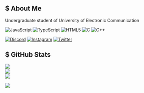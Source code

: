 ## $ About Me
Undergraduate student of University of Electronic Communication

![JavaScript](https://img.shields.io/badge/javascript-%23323330.svg?style=for-the-badge&logo=javascript&logoColor=%23F7DF1E) ![TypeScript](https://img.shields.io/badge/typescript-%23007ACC.svg?style=for-the-badge&logo=typescript&logoColor=white) ![HTML5](https://img.shields.io/badge/html5-%23E34F26.svg?style=for-the-badge&logo=html5&logoColor=white) ![C](https://img.shields.io/badge/c-%2300599C.svg?style=for-the-badge&logo=c&logoColor=white)  ![C++](https://img.shields.io/badge/c++-%2300599C.svg?style=for-the-badge&logo=c%2B%2B&logoColor=white)

[![Discord](https://img.shields.io/badge/Discord-%237289DA.svg?logo=discord&logoColor=white)](https://discord.gg/Mimi1008_tech) [![Instagram](https://img.shields.io/badge/Instagram-%23E4405F.svg?logo=Instagram&logoColor=white)](https://instagram.com/mimi_chan_uec) [![Twitter](https://img.shields.io/badge/Twitter-%231DA1F2.svg?logo=Twitter&logoColor=white)](https://twitter.com/mimi_chan_uec) 

## $ GitHub Stats
![](https://github-readme-streak-stats.herokuapp.com/?user=mimi-chan-tech&theme=nord&hide_border=true)<br/>
![](https://github-readme-stats.vercel.app/api?username=mimi-chan-tech&theme=nord&hide_border=true&include_all_commits=true&count_private=true)<br/>
![](https://github-readme-stats.vercel.app/api/top-langs/?username=mimi-chan-tech&theme=nord&hide_border=true&include_all_commits=true&count_private=true&layout=compact)

![](https://github-profile-trophy.vercel.app/?username=mimi-chan-uec&theme=nord&no-frame=true&no-bg=false&margin-w=4)

<!-- Proudly created with GPRM ( https://gprm.itsvg.in ) -->
